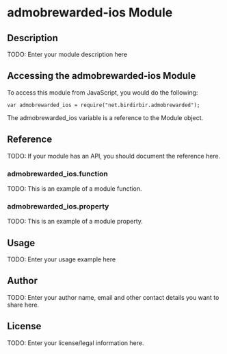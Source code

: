 # admobrewarded-ios Module

## Description

TODO: Enter your module description here

## Accessing the admobrewarded-ios Module

To access this module from JavaScript, you would do the following:

    var admobrewarded_ios = require("net.birdirbir.admobrewarded");

The admobrewarded_ios variable is a reference to the Module object.

## Reference

TODO: If your module has an API, you should document
the reference here.

### admobrewarded_ios.function

TODO: This is an example of a module function.

### admobrewarded_ios.property

TODO: This is an example of a module property.

## Usage

TODO: Enter your usage example here

## Author

TODO: Enter your author name, email and other contact
details you want to share here.

## License

TODO: Enter your license/legal information here.
